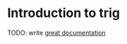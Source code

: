 # Introduction to trig

TODO: write [great documentation](http://jacobian.org/writing/what-to-write/)
